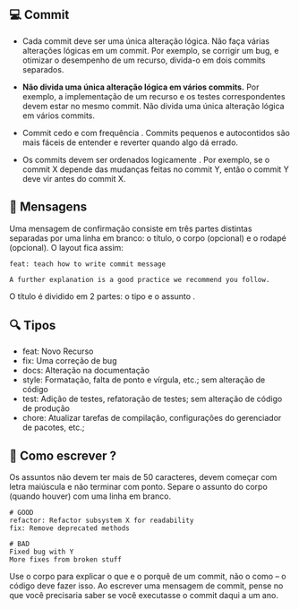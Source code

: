 ## :computer: Commit 
- Cada commit deve ser uma única alteração lógica. Não faça várias alterações lógicas em um commit. Por exemplo, se corrigir um bug, e otimizar o desempenho de um recurso, divida-o em dois commits separados.

- <b>Não divida uma única alteração lógica em vários commits.</b> Por exemplo, a implementação de um recurso e os testes correspondentes devem estar no mesmo commit. Não divida uma única alteração lógica em vários commits.

- Commit cedo e com frequência . Commits pequenos e autocontidos são mais fáceis de entender e reverter quando algo dá errado.

- Os commits devem ser ordenados logicamente . Por exemplo, se o commit X depende das mudanças feitas no commit Y, então o commit Y deve vir antes do commit X.

## :fax: Mensagens

Uma mensagem de confirmação consiste em três partes distintas separadas por uma linha em branco: o título, o corpo (opcional) e o rodapé (opcional). O layout fica assim:

```
feat: teach how to write commit message

A further explanation is a good practice we recommend you follow.

```
O título é dividido em 2 partes: o tipo e o assunto .

## :mag: Tipos

- feat: Novo Recurso
- fix: Uma correção de bug
- docs: Alteração na documentação
- style: Formatação, falta de ponto e vírgula, etc.; sem alteração de código
- test: Adição de testes, refatoração de testes; sem alteração de código de produção
- chore: Atualizar tarefas de compilação, configurações do gerenciador de pacotes, etc.;

## :book: Como escrever ?

Os assuntos não devem ter mais de 50 caracteres, devem começar com letra maiúscula e não terminar com ponto. Separe o assunto do corpo (quando houver) com uma linha em branco.

```
# GOOD
refactor: Refactor subsystem X for readability
fix: Remove deprecated methods

# BAD
Fixed bug with Y
More fixes from broken stuff

```

Use o corpo para explicar o que e o porquê de um commit, não o como – o código deve fazer isso.
Ao escrever uma mensagem de commit, pense no que você precisaria saber se você executasse o commit daqui a um ano.
